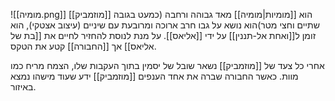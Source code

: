 ![[מומיה.png]]
[[מוזמביק]] הוא [[מומיות|מומיה]] מאד גבוהה ורחבה (כמעט בגובה שתיים וחצי מטר)הוא נושא על גבו חרב ארוכה ומרובעת עם שיניים (עיצוב אצטקי), הוא זומן ל[[ואחת אל-תננין]] על ידי [[אליאס]]. על מנת לנוסת להחזיר לחיים את [[בת של אליאס]] אך [[החבורה]] קטע את הטקס.

אחרי כל צעד של [[מוזמביק]] נשאר שובל של יסמין בתוך העקבות שלו, הצמח מריח כמו מוות. כאשר החבורה שברה את אחד הענפים [[מוזמביק]] ידע שעוד מישהו נמצא באיזור.
